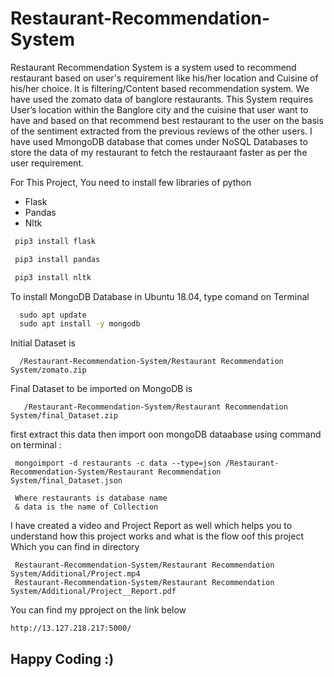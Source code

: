 # Restaurant-Recommendation-System
Restaurant Recommendation System is a system used to recommend restaurant based on user's requirement like his/her location and Cuisine of his/her choice. It is filtering/Content based recommendation system. We have used the zomato data of banglore restaurants. This System requires User’s location within the Banglore city and the cuisine that user want to have and based on that recommend best restaurant to the user on the basis of the sentiment extracted from the previous reviews of the other users. I have used MmongoDB database that comes under NoSQL Databases to store the data of my restaurant to fetch  the restauraant faster as per the user requirement.

For This Project, You need to install few libraries of python 

- Flask
- Pandas
- Nltk

```python 
 pip3 install flask 

 pip3 install pandas

 pip3 install nltk
```
To install MongoDB Database in Ubuntu 18.04, type comand on Terminal 
```cmd
  sudo apt update
  sudo apt install -y mongodb
```

Initial Dataset is 
```data
  /Restaurant-Recommendation-System/Restaurant Recommendation System/zomato.zip
```  
Final  Dataset to be imported on MongoDB is 
```data
   /Restaurant-Recommendation-System/Restaurant Recommendation System/final_Dataset.zip
```
first extract this data then import oon mongoDB dataabase  using command  on terminal : 
```mongoDB
 mongoimport -d restaurants -c data --type=json /Restaurant-Recommendation-System/Restaurant Recommendation System/final_Dataset.json
 
 Where restaurants is database name
 & data is the name of Collection
```

I have created a video and Project Report as well which helps you to understand how this project works and what is the flow oof this project Which you can find in directory 
```dir
 Restaurant-Recommendation-System/Restaurant Recommendation System/Additional/Project.mp4
 Restaurant-Recommendation-System/Restaurant Recommendation System/Additional/Project__Report.pdf
```

You can find my pproject on the link below
```Link
http://13.127.218.217:5000/
```

## Happy Coding :)


